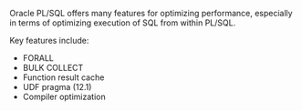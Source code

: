Oracle PL/SQL offers many features for optimizing performance, especially in terms of optimizing execution of SQL from within PL/SQL.

Key features include:
* FORALL
* BULK COLLECT
* Function result cache
* UDF pragma (12.1)
* Compiler optimization
